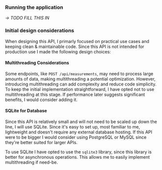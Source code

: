 ### Running the application

_-> TODO FILL THIS IN_

### Initial design considerations

When designing this API, I primarly focused on practical use cases and keeping clean & maintainable code. Since this API is not intended for production use I made the following design choices:

#### Multithreading Considerations

Some endpoints, like `POST /api/measurements`, may need to process large amounts of data, making multithreading a potential optimization. However, introducing multithreading can add complexity and reduce code simplicity. To keep the initial implementation straightforward, I have opted not to use multithreading at this stage. If performance later suggests significant benefits, I would consider adding it.

#### SQLite for Database

Since this API is relatively small and will not need to be scaled up down the line, I will use SQLite. Since it's easy to set up, most familiar to me, lightweight and doesn't require any external database hosting. If this API were to be bigger I would consider using PostgreSQL or MySQL since they're better suited for larger APIs.

To use SQLite I have opted to use the `sqlite3` library, since this library is better for asynchronous operations. This allows me to easily implement multithreading if need-be.
